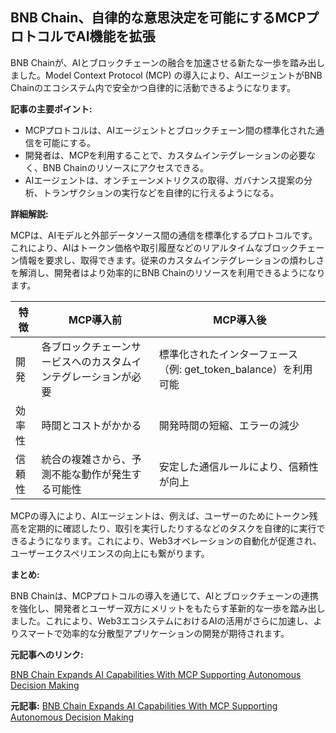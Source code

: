 ## BNB Chain、自律的な意思決定を可能にするMCPプロトコルでAI機能を拡張

BNB Chainが、AIとブロックチェーンの融合を加速させる新たな一歩を踏み出しました。Model Context Protocol (MCP) の導入により、AIエージェントがBNB Chainのエコシステム内で安全かつ自律的に活動できるようになります。

**記事の主要ポイント:**

* MCPプロトコルは、AIエージェントとブロックチェーン間の標準化された通信を可能にする。
* 開発者は、MCPを利用することで、カスタムインテグレーションの必要なく、BNB Chainのリソースにアクセスできる。
* AIエージェントは、オンチェーンメトリクスの取得、ガバナンス提案の分析、トランザクションの実行などを自律的に行えるようになる。

**詳細解説:**

MCPは、AIモデルと外部データソース間の通信を標準化するプロトコルです。これにより、AIはトークン価格や取引履歴などのリアルタイムなブロックチェーン情報を要求し、取得できます。従来のカスタムインテグレーションの煩わしさを解消し、開発者はより効率的にBNB Chainのリソースを利用できるようになります。

| 特徴 | MCP導入前 | MCP導入後 |
|---|---|---|
| 開発 | 各ブロックチェーンサービスへのカスタムインテグレーションが必要 | 標準化されたインターフェース（例: get\_token\_balance）を利用可能 |
| 効率性 | 時間とコストがかかる | 開発時間の短縮、エラーの減少 |
| 信頼性 | 統合の複雑さから、予測不能な動作が発生する可能性 | 安定した通信ルールにより、信頼性が向上 |

MCPの導入により、AIエージェントは、例えば、ユーザーのためにトークン残高を定期的に確認したり、取引を実行したりするなどのタスクを自律的に実行できるようになります。これにより、Web3オペレーションの自動化が促進され、ユーザーエクスペリエンスの向上にも繋がります。

**まとめ:**

BNB Chainは、MCPプロトコルの導入を通じて、AIとブロックチェーンの連携を強化し、開発者とユーザー双方にメリットをもたらす革新的な一歩を踏み出しました。これにより、Web3エコシステムにおけるAIの活用がさらに加速し、よりスマートで効率的な分散型アプリケーションの開発が期待されます。

**元記事へのリンク:**

[BNB Chain Expands AI Capabilities With MCP Supporting Autonomous Decision Making](https://www.bnbchain.org/en/blog/bnb-chain-expands-ai-capabilities-with-mcp-supporting-autonomous-decision-making)


**元記事:** [BNB Chain Expands AI Capabilities With MCP Supporting Autonomous Decision Making](https://coinfomania.com/bnb-chain-expands-ai-capabilities-with-mcp-supporting-autonomous-decision-making/)